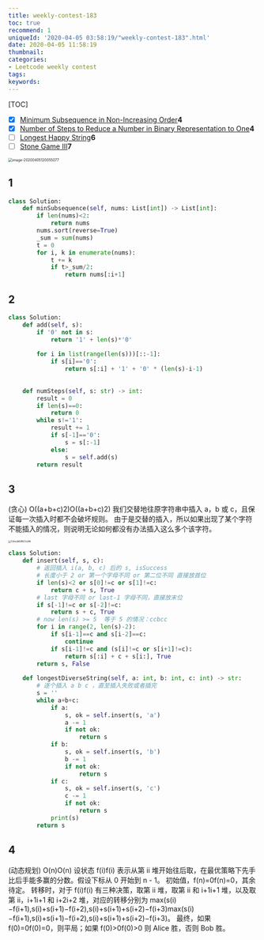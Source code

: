 ```yaml
---
title: weekly-contest-183
toc: true
recommend: 1
uniqueId: '2020-04-05 03:58:19/"weekly-contest-183".html'
date: 2020-04-05 11:58:19
thumbnail:
categories:
- Leetcode weekly contest
tags:
keywords:
---
```


[TOC]

<!--more-->



- [x] [Minimum Subsequence in Non-Increasing Order](https://leetcode.com/contest/weekly-contest-183/problems/minimum-subsequence-in-non-increasing-order)**4**
- [x] [Number of Steps to Reduce a Number in Binary Representation to One](https://leetcode.com/contest/weekly-contest-183/problems/number-of-steps-to-reduce-a-number-in-binary-representation-to-one)**4**
- [ ] [Longest Happy String](https://leetcode.com/contest/weekly-contest-183/problems/longest-happy-string)**6**
- [ ] [Stone Game III](https://leetcode.com/contest/weekly-contest-183/problems/stone-game-iii)**7**

<img src="/Users/zhangronghui/Library/Application Support/typora-user-images/image-20200405120055077.png" alt="image-20200405120055077" style="zoom:50%;" />



## 1

```python
class Solution:
    def minSubsequence(self, nums: List[int]) -> List[int]:
        if len(nums)<2:
            return nums
        nums.sort(reverse=True)
        _sum = sum(nums)
        t = 0
        for i, k in enumerate(nums):
            t += k
            if t>_sum/2:
                return nums[:i+1]
```

## 2

```python
class Solution:
    def add(self, s):
        if '0' not in s:
            return '1' + len(s)*'0'
        
        for i in list(range(len(s)))[::-1]:
            if s[i]=='0':
                return s[:i] + '1' + '0' * (len(s)-i-1)
        
        
    def numSteps(self, s: str) -> int:
        result = 0
        if len(s)==0:
            return 0
        while s!='1':
            result += 1
            if s[-1]=='0':
                s = s[:-1]
            else:
                s = self.add(s)
        return result
```

## 3

(贪心) O((a+b+c)2)O((a+b+c)2)
我们交替地往原字符串中插入 a，b 或 c，且保证每一次插入时都不会破坏规则。
由于是交替的插入，所以如果出现了某个字符不能插入的情况，则说明无论如何都没有办法插入这么多个该字符。

<img src="https://i.loli.net/2020/04/05/S3muIil68NCVzWt.png" alt="S3muIil68NCVzWt" style="zoom: 33%;" />



```python
class Solution:
    def insert(self, s, c):
        # 返回插入 i(a, b, c) 后的 s, isSuccess
        # 长度小于 2 or 第一个字母不同 or 第二位不同 直接放首位
        if len(s)<2 or s[0]!=c or s[1]!=c:
            return c + s, True
        # last 字母不同 or last-1 字母不同，直接放末位
        if s[-1]!=c or s[-2]!=c:
            return s + c, True
        # now len(s) >= 5  等于 5 的情况：ccbcc
        for i in range(2, len(s)-2):
            if s[i-1]==c and s[i-2]==c:
                continue
            if s[i-1]!=c and (s[i]!=c or s[i+1]!=c):
                return s[:i] + c + s[i:], True
        return s, False
    
    def longestDiverseString(self, a: int, b: int, c: int) -> str:
        # 逐个插入 a b c ，直至插入失败或者插完
        s = ''
        while a+b+c:
            if a:
                s, ok = self.insert(s, 'a')
                a -= 1
                if not ok:
                    return s
            if b:
                s, ok = self.insert(s, 'b')
                b -= 1
                if not ok:
                    return s
            if c:
                s, ok = self.insert(s, 'c')
                c -= 1
                if not ok:
                    return s
            print(s)
        return s
```

## 4

(动态规划) O(n)O(n)
设状态 f(i)f(i) 表示从第 ii 堆开始往后取，在最优策略下先手比后手能多赢的分数。假设下标从 0 开始到 n - 1。
初始值，f(n)=0f(n)=0，其余待定。
转移时，对于 f(i)f(i) 有三种决策，取第 ii 堆，取第 ii 和 i+1i+1 堆，以及取第 ii，i+1i+1 和 i+2i+2 堆，对应的转移分别为 max(s(i)−f(i+1),s(i)+s(i+1)−f(i+2),s(i)+s(i+1)+s(i+2)−f(i+3)max(s(i)−f(i+1),s(i)+s(i+1)−f(i+2),s(i)+s(i+1)+s(i+2)−f(i+3)。
最终，如果 f(0)=0f(0)=0，则平局；如果 f(0)>0f(0)>0 则 Alice 胜，否则 Bob 胜。

```python

```


